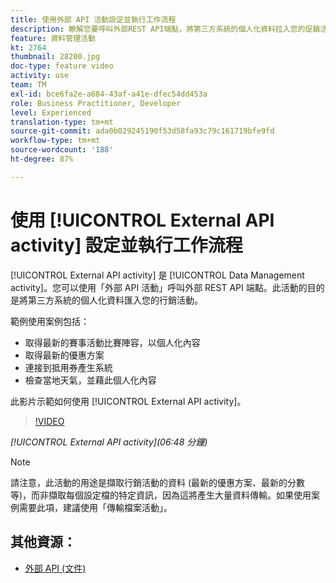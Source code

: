```yaml
---
title: 使用外部 API 活動設定並執行工作流程
description: 瞭解您要呼叫外部REST API端點，將第三方系統的個人化資料拉入您的促銷活動。
feature: 資料管理活動
kt: 2764
thumbnail: 28200.jpg
doc-type: feature video
activity: use
team: TM
exl-id: bce6fa2e-a684-43af-a41e-dfec54dd453a
role: Business Practitioner, Developer
level: Experienced
translation-type: tm+mt
source-git-commit: ada0b029245190f53d58fa93c79c161719bfe9fd
workflow-type: tm+mt
source-wordcount: '188'
ht-degree: 87%

---
```


# 使用 [!UICONTROL External API activity] 設定並執行工作流程

[!UICONTROL External API activity] 是 [!UICONTROL Data Management activity]。您可以使用「外部 API 活動」呼叫外部 REST API 端點。此活動的目的是將第三方系統的個人化資料匯入您的行銷活動。

範例使用案例包括：

* 取得最新的賽事活動比賽陣容，以個人化內容
* 取得最新的優惠方案
* 連接到抵用券產生系統
* 檢查當地天氣，並藉此個人化內容

此影片示範如何使用 [!UICONTROL External API activity]。

>[!VIDEO](https://video.tv.adobe.com/v/28200/?quality=12)

*[!UICONTROL External API activity](06:48 分鐘)*

>[!NOTE]
>
>請注意，此活動的用途是擷取行銷活動的資料 (最新的優惠方案、最新的分數等)，而非擷取每個設定檔的特定資訊，因為這將產生大量資料傳輸。如果使用案例需要此項，建議使用「傳輸檔案活動」。

## 其他資源：

* [外部 API (文件)](https://docs.adobe.com/content/help/zh-Hant/campaign-standard/using/managing-processes-and-data/data-management-activities/external-api.html)

